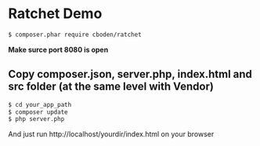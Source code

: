# Ratchet Demo
```sh
$ composer.phar require cboden/ratchet
```
**Make surce port 8080 is open**
## Copy composer.json, server.php, index.html and src folder (at the same level with Vendor)
```sh
$ cd your_app_path
$ composer update
$ php server.php
```
And just run http://localhost/yourdir/index.html on your browser
